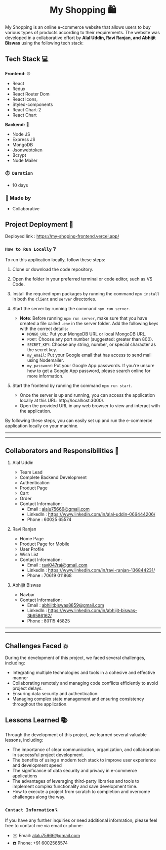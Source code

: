 

<h1> <center>My Shopping 🛍️ </center></h1>

My Shopping is an online e-commerce website that allows users to buy various types of products according to their requirements. The website was developed in a collaborative effort by **Alal Uddin, Ravi Ranjan, and Abhijit Biswas** using the following tech stack:

## Tech Stack 💻

**Frontend:** 🌐

- React
- Redux
- React Router Dom
- React Icons,
- Styled-components
- React Chart-2
- React Chart

**Backend:** 🚀

- Node JS
- Express JS
- MongoDB
- Jsonwebtoken
- Bcrypt
- Node Mailer


### **`⏱️ Duration`**
-  10 days

### **👤 Made by**
- Collaborative

## Project Deployment 🚢

Deployed link : https://my-shoping-frontend.vercel.app/
### **`How to Run Locally`** ❔

To run this application locally, follow these steps:

1. Clone or download the code repository.
2. Open the folder in your preferred terminal or code editor, such as VS Code.
3. Install the required npm packages by running the command `npm install` in both the `client` and `server` directories.
4. Start the server by running the command `npm run server`.
   - **Note**: Before running `npm run server`, make sure that you have created a file called `.env` in the server folder. Add the following keys with the correct details:
     - `MONGO_URL`: Put your MongoDB URL or local MongoDB URL.
     - `PORT`: Choose any port number (suggested: greater than 800).
     - `SECRET_KEY`: Choose any string, number, or special character as the secret key.
     - `my_email`: Put your Google email that has access to send mail using Nodemailer.
     - `my_password`: Put your Google App passwords. If you're unsure how to get a Google App password, please search online for more information.

6. Start the frontend by running the command `npm run start`.
   - Once the server is up and running, you can access the application locally at this URL: http://localhost:3000/.
   - Open the provided URL in any web browser to view and interact with the application.

By following these steps, you can easily set up and run the e-commerce application locally on your machine.

----
----

## Collaborators and Responsibilities 👥

1. Alal Uddin
    * Team Lead
    * Complete Backend Development
    * Authentication
    * Product Page
    * Cart
    * Order
    * Contact Information:
        * Email : alalu75666@gmail.com
        * LinkedIn : https://www.linkedin.com/in/alal-uddin-066444206/
        * Phone : 60025 65574

2. Ravi Ranjan
    * Home Page
    * Product Page for Mobile
    * User Profile
    * Wish List
    * Contact Information:
        * Email : ravi047raj@gmail.com
        * LinkedIn : https://www.linkedin.com/in/ravi-ranjan-136844231/
        * Phone : 70619 011868

3. Abhijit Biswas
    * Navbar
    * Contact Information:
        * Email : abhijitbiswas8859@gmail.com
        * LinkedIn : https://www.linkedin.com/in/abhijit-biswas-3b6586162/
        * Phone : 80115 45825

---
---
## Challenges Faced 💥

During the development of this project, we faced several challenges, including:

- Integrating multiple technologies and tools in a cohesive and effective manner
- Collaborating remotely and managing code conflicts efficiently to avoid project delays.
- Ensuring data security and authentication
- Managing complex state management and ensuring consistency throughout the application.

## Lessons Learned 📚

Through the development of this project, we learned several valuable lessons, including:

- The importance of clear communication, organization, and collaboration in successful project development.
- The benefits of using a modern tech stack to improve user experience and development speed
- The significance of data security and privacy in e-commerce applications
- The advantages of leveraging third-party libraries and tools to implement complex functionality and save development time.
- How to execute a project from scratch to completion and overcome challenges along the way.

### `Contact Information` 📞

If you have any further inquiries or need additional information, please feel free to contact me via email or phone:

- ✉️ Email: alalu75666@gmail.com
- ☎️ Phone: +91 6002565574